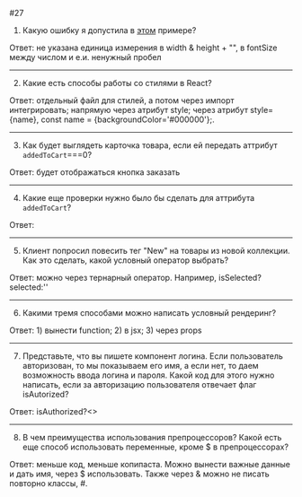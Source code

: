 #27

1. Какую ошибку я допустила в [этом](https://www.notion.so/27-f4e53b90e9ba4523b4aaf1d2a1117da4) примере?

Ответ: не указана единица измерения в width & height + "", в fontSize между числом и е.и. ненужный пробел
***
2. Какие есть способы работы со стилями в React?

Ответ: отдельный файл для стилей, а потом через импорт интегрировать; напрямую через атрибут style; через атрибут style={name}, const name = {backgroundColor='#000000'};.
***
3. Как будет выглядеть карточка товара, если ей передать аттрибут `addedToCart`===0?

Ответ: будет отображаться кнопка заказать 
***
4. Какие еще проверки нужно было бы сделать для аттрибута `addedToCart`?

Ответ:
***
5. Клиент попросил повесить тег "New" на товары из новой коллекции. Как это сделать, какой условный оператор выбрать?

Ответ: можно через тернарный оператор. Например, isSelected?selected:''
***
6. Какими тремя способами можно написать условный рендеринг?

Ответ: 1) вынести function; 2) в jsx; 3) через props 
***
7. Представьте, что вы пишете компонент логина. Если пользователь авторизован, то мы показываем его имя, а если нет, то даем возможность ввода логина и пароля. Какой код для этого нужно написать, если за авторизацию пользователя отвечает флаг isAutorized?

Ответ: isAuthorized?<>
***
8. В чем преимущества использования препроцессоров? Какой есть еще способ использовать переменные, кроме $ в препроцессорах?

Ответ: меньше код, меньше копипаста. Можно вынести важные данные и дать имя, через $ использовать. Также через & можно не писать повторно классы, #.